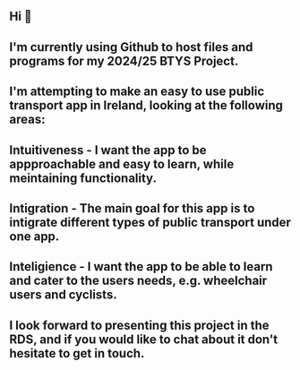 ## Hi 👋
## I'm currently using Github to host files and programs for my 2024/25 BTYS Project.
## I'm attempting to make an easy to use public transport app in Ireland, looking at the following areas:
## Intuitiveness - I want the app to be appproachable and easy to learn, while meintaining functionality.
## Intigration - The main goal for this app is to intigrate different types of public transport under one app.
## Inteligience - I want the app to be able to learn and cater to the users needs, e.g. wheelchair users and cyclists.
##
## I look forward to presenting this project in the RDS, and if you would like to chat about it don't hesitate to get in touch.

<!--
**amazign/amazign** is a ✨ _special_ ✨ repository because its `README.md` (this file) appears on your GitHub profile.

Here are some ideas to get you started:

- 🔭 I’m currently working on ...
- 🌱 I’m currently learning ...
- 👯 I’m looking to collaborate on ...
- 🤔 I’m looking for help with ...
- 💬 Ask me about ...
- 📫 How to reach me: ...
- 😄 Pronouns: ...
- ⚡ Fun fact: ...
-->
